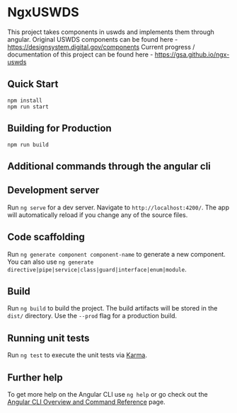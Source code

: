 # NgxUSWDS

This project takes components in uswds and implements them through angular.
Original USWDS components can be found here - https://designsystem.digital.gov/components
Current progress / documentation of this project can be found here - https://gsa.github.io/ngx-uswds

## Quick Start

```
npm install
npm run start
```

## Building for Production

`npm run build`

## Additional commands through the angular cli

## Development server

Run `ng serve` for a dev server. Navigate to `http://localhost:4200/`. The app will automatically reload if you change any of the source files.

## Code scaffolding

Run `ng generate component component-name` to generate a new component. You can also use `ng generate directive|pipe|service|class|guard|interface|enum|module`.

## Build

Run `ng build` to build the project. The build artifacts will be stored in the `dist/` directory. Use the `--prod` flag for a production build.

## Running unit tests

Run `ng test` to execute the unit tests via [Karma](https://karma-runner.github.io).

## Further help

To get more help on the Angular CLI use `ng help` or go check out the [Angular CLI Overview and Command Reference](https://angular.io/cli) page.
